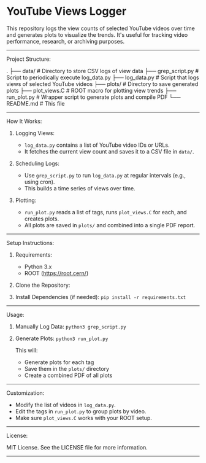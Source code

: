 # YouTube Views Logger

This repository logs the view counts of selected YouTube videos over time and generates plots to visualize the trends. It's useful for tracking video performance, research, or archiving purposes.

---------------------------------------------------------------------

Project Structure:

.
├── data/             # Directory to store CSV logs of view data
├── grep_script.py    # Script to periodically execute log_data.py
├── log_data.py       # Script that logs views of selected YouTube videos
├── plots/            # Directory to save generated plots
├── plot_views.C      # ROOT macro for plotting view trends
├── run_plot.py       # Wrapper script to generate plots and compile PDF
└── README.md         # This file

---------------------------------------------------------------------

How It Works:

1. Logging Views:
   - `log_data.py` contains a list of YouTube video IDs or URLs.
   - It fetches the current view count and saves it to a CSV file in `data/`.

2. Scheduling Logs:
   - Use `grep_script.py` to run `log_data.py` at regular intervals (e.g., using cron).
   - This builds a time series of views over time.

3. Plotting:
   - `run_plot.py` reads a list of tags, runs `plot_views.C` for each, and creates plots.
   - All plots are saved in `plots/` and combined into a single PDF report.

---------------------------------------------------------------------

Setup Instructions:

1. Requirements:
   - Python 3.x
   - ROOT (https://root.cern/)

2. Clone the Repository:

3. Install Dependencies (if needed):
   `pip install -r requirements.txt`

---------------------------------------------------------------------

Usage:

1. Manually Log Data:
   `python3 grep_script.py`

3. Generate Plots:
   `python3 run_plot.py`

   This will:
   - Generate plots for each tag
   - Save them in the `plots/` directory
   - Create a combined PDF of all plots

---------------------------------------------------------------------

Customization:

- Modify the list of videos in `log_data.py`.
- Edit the tags in `run_plot.py` to group plots by video.
- Make sure `plot_views.C` works with your ROOT setup.

---------------------------------------------------------------------

License:

MIT License. See the LICENSE file for more information.

---------------------------------------------------------------------
